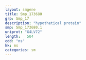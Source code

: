 ```yaml
---
layout: smgene
title: Smp_173680
grp: Smp_17
description: "hypothetical protein"
smp: Smp_173680.1
uniprot: "G4LV72"
length:   504
cdd: "ns"
kk: ns
categories: sm
---
```

